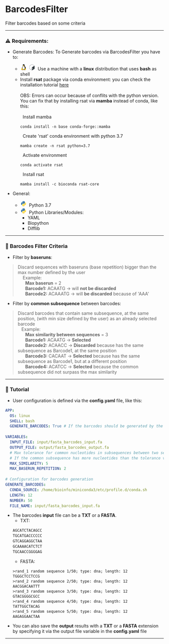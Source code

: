 # BarcodesFilter
 Filter barcodes based on some criteria



---
### :warning: Requirements:
- Generate Barcodes:
    To Generate barcodes via BarcodesFilter you have to:
    - <img src="https://github.com/devicons/devicon/blob/master/icons/linux/linux-original.svg" title="Linux" alt="Linux" width="20" height="20"/>&nbsp; <img src="https://github.com/devicons/devicon/blob/master/icons/bash/bash-original.svg" title="Bash" alt="Bash" width="20" height="20"/>&nbsp; Use a machine with a **linux** distribution that uses **bash** as shell
    - Install **rsat** package via conda environment: you can check the installation tutorial [here](https://rsa-tools.github.io/installing-RSAT/conda-install-rsat/bioconda-rsat-core.html "RSAT Installation Tutorial")  
        </br>
        OBS: Errors can occur because of conflits with the python version. You can fix that by installing rsat via **mamba** instead of conda, like this:  
        </br>
        &nbsp; Install mamba
        ```shell
        conda install -n base conda-forge::mamba
        ```
        &nbsp; Create 'rsat' conda environment with python 3.7
        ```shell
        mamba create -n rsat python=3.7
        ```
        &nbsp; Activate environment
        ```shell
        conda activate rsat
        ```
        &nbsp; Install rsat
        ```shell
        mamba install -c bioconda rsat-core
        ```

- General:
    - <img src="https://github.com/devicons/devicon/blob/master/icons/python/python-original.svg" title="Python" alt="Python" width="20" height="20"/>&nbsp; Python 3.7
    - <img src="https://github.com/devicons/devicon/blob/master/icons/python/python-original.svg" title="Python" alt="Python" width="20" height="20"/>&nbsp; Python Libraries/Modules:
        - YAML
        - Biopython
        - Difflib

---
### :broom: Barcodes Filter Criteria

- Filter by **baseruns**:

> Discard sequences with baseruns (base repetition) bigger than the max number defined by the user  
> &nbsp; &nbsp; Example:  
> &nbsp; &nbsp; &nbsp; **Max baserun** = 2  
> &nbsp; &nbsp; &nbsp; **Barcode1:** ACAATG &#8594; will **not be discarded**  
> &nbsp; &nbsp; &nbsp; **Barcode2:** ACAAATG &#8594; will **be discarded** because of 'AAA'  

- Filter by **common subsequence** between barcodes:

> Discard barcodes that contain same subsequence, at the same position, (with min size defined by the user) as an already selected barcode  
> &nbsp; &nbsp;Example:  
> &nbsp; &nbsp; &nbsp; **Max similarity between sequences** = 3  
> &nbsp; &nbsp; &nbsp; **Barcode1:** ACAATG &#8594; **Selected**  
> &nbsp; &nbsp; &nbsp; **Barcode2:** ACAACC &#8594; **Discarded** because has the same subsequence as Barcode1, at the same position  
> &nbsp; &nbsp; &nbsp; **Barcode3:** CACAAT &#8594; **Selected** because has the same subsequence as Barcode1, but at a different position  
> &nbsp; &nbsp; &nbsp; **Barcode4:** ACATCC &#8594; **Selected** because the common subsequence did not surpass the max similarity


---
### :memo: Tutorial

- User configuration is defined via the **config.yaml** file, like this:
```YAML
APP:
  OS: linux
  SHELL: bash
  GENERATE_BARCODES: True # If the barcodes should be generated by the program

VARIABLES:
  INPUT_FILE: input/fasta_barcodes_input.fa
  OUTPUT_FILE: output/fasta_barcodes_output.fa
  # Max tolerance for common nucleotides in subsequences between two sequences (the subsequences must be at the same position)
  # If the common subsequence has more nucleotides than the tolerance value, the second sequence will be discarded
  MAX_SIMILARITY: 5 
  MAX_BASERUN_REPETITION: 2

# Configuration for barcodes generation
GENERATE_BARCODES:
  CONDA_SOURCE: /home/bioinfo/miniconda3/etc/profile.d/conda.sh
  LENGTH: 12
  NUMBER: 50
  FILE_NAME: input/fasta_barcodes_input.fa


```
- The barcodes **input** file can be a **TXT** or a **FASTA**.
    - TXT:
    ```txt
    AGCATCTACAGCC
    TGCATGACCCCCC
    GTCAGGAGGCTAA
    GCAAAACATCTCT
    TGCAACCGGGGAG
    ```
    - FASTA:
    ```fasta
    >rand_1 random sequence 1/50; type: dna; length: 12
    TGGGCTCCTCCG
    >rand_2 random sequence 2/50; type: dna; length: 12
    AACGGACAATTT
    >rand_3 random sequence 3/50; type: dna; length: 12
    GTACGGGGCGCC
    >rand_4 random sequence 4/50; type: dna; length: 12
    TATTGGCTACAG
    >rand_5 random sequence 5/50; type: dna; length: 12
    AAGAGGAACTAA
    ```
- You can also save the **output** results with a **TXT** or a **FASTA** extension by specifying it via the output file variable in the **config.yaml** file
---
